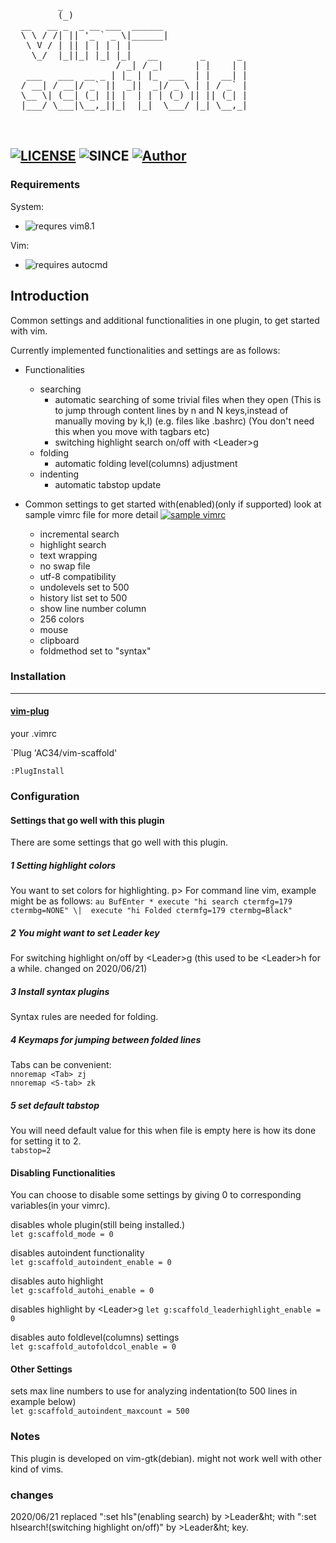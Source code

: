  <pre>         _                                  
         (_)                                 
  __   __ _  _ __ ___  ______                
  \ \ / /| || '_ ` _ \|______|               
   \ V / | || | | | | |                      
    \_/  |_||_| |_| |_|   __        _      _ 
                    / _| / _|      | |    | |
   ___   ___  __ _ | |_ | |_  ___  | |  __| |
  / __| / __|/ _` ||  _||  _|/ _ \ | | / _` |
  \__ \| (__| (_| || |  | | | (_) || || (_| |
  |___/ \___|\__,_||_|  |_|  \___/ |_| \__,_|
                                             
                                             
</pre>
 
[![LICENSE](https://img.shields.io/github/license/AC34/vim-scaffold?color=10B07A)](https://github.com/AC34/vim-scaffold/blob/master/LICENSE)
![SINCE](https://img.shields.io/badge/since-2019%2F10%2F19-green?color=10B07A)
[![Author](https://img.shields.io/badge/Author-AC34-green?color=10B07A)](https://github.com/AC34/)
---
### Requirements
System:
  - ![requres vim8.1](https://img.shields.io/badge/Requirement-Vim%208.1%20or%20above-black)

Vim:
  - ![requires autocmd](https://img.shields.io/badge/Vim%20Requirement-autocmd-black)

Introduction
---------------------------------------------
Common settings and additional functionalities in one plugin, to get started with vim.

Currently implemented functionalities and settings are as follows:  
- Functionalities
  - searching
    - automatic searching of some trivial files when they open
				(This is to jump through content lines by n and N keys,instead of manually moving by k,l)
				(e.g. files like .bashrc)
				(You don't need this when you move with tagbars etc)
    - switching highlight search on/off with &lt;Leader&gt;g 
  - folding
    - automatic folding level(columns) adjustment
  - indenting
	  - automatic tabstop update

- Common settings to get started with(enabled)(only if supported)
  look at sample vimrc file for more detail 
[![sample vimrc](https://img.shields.io/badge/Sample-.vimrc-10B07A)](https://github.com/AC34/vim-scaffold/blob/master/samples/.vimrc)
  - incremental search
  - highlight search
  - text wrapping
  - no swap file
  - utf-8 compatibility
  - undolevels set to 500
  - history list set to 500
  - show line number column
  - 256 colors
  - mouse
  - clipboard
  - foldmethod set to "syntax"


### Installation
---

#### [vim-plug](https://github.com/junegunn/vim-plug)

your .vimrc

`Plug 'AC34/vim-scaffold'

`:PlugInstall`

### Configuration

#### Settings that go well with this plugin
There are some settings that go well with this plugin.

##### 1 Setting highlight colors
You want to set colors for highlighting.
p>
For command line vim, example might be as follows:
`au BufEnter * execute "hi search ctermfg=179 ctermbg=NONE"
	\|  execute "hi Folded ctermfg=179 ctermbg=Black"`

##### 2 You might want to set Leader key
For switching highlight on/off by &lt;Leader&gt;g
 (this used to be &lt;Leader&gt;h for a while. changed on 2020/06/21)

##### 3 Install syntax plugins
Syntax rules are needed for folding.

##### 4 Keymaps for jumping between folded lines
Tabs can be convenient:  
	`nnoremap <Tab> zj`  
	`nnoremap <S-tab> zk`  

##### 5 set default tabstop
You will need default value for this when file is empty
here is how its done for setting it to 2.  
	`tabstop=2`

#### Disabling Functionalities
You can choose to disable some settings by giving 0 to corresponding variables(in your vimrc).

disables whole plugin(still being installed.)  
	`let g:scaffold_mode = 0`

disables autoindent functionality  
	`let g:scaffold_autoindent_enable = 0`

disables auto highlight  
	`let g:scaffold_autohi_enable = 0`

disables highlight by &lt;Leader&gt;g 
	`let g:scaffold_leaderhighlight_enable = 0`

disables auto foldlevel(columns) settings  
	`let g:scaffold_autofoldcol_enable = 0`

#### Other Settings
sets max line numbers to use for analyzing indentation(to 500 lines in example below)  
	`let g:scaffold_autoindent_maxcount = 500`

### Notes

This plugin is developed on vim-gtk(debian).
might not work well with other kind of vims.

### changes
2020/06/21
replaced ":set hls"(enabling search) by &gt;Leader&ht; with ":set hlsearch!(switching highlight on/off)" by &gt;Leader&ht; key.



